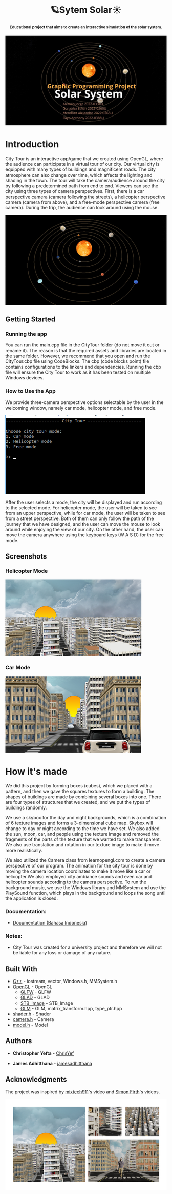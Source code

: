 
<div align="center">
<h1 >🪐Sytem Solar☀️</h1>
<p ><sup><b>Educational project that aims to create an interactive simulation of the solar system. </b></sup></p>
</div>

![poster](https://github.com/Rayo070305/Proyecto_final_pg/blob/main/Documentacion/Imagenes%20referencia/presen.jpg)

# Introduction

City Tour is an interactive app/game that we created using OpenGL, where the audience can participate in a virtual tour of our city. Our virtual city is equipped with many types of buildings and magnificent roads. The city atmosphere can also change over time, which affects the lighting and shading in the town. The tour will take the camera/audience around the city by following a predetermined path from end to end. Viewers can see the city using three types of camera perspectives. First, there is a car perspective camera (camera following the streets), a helicopter perspective camera (camera from above), and a free-mode perspective camera (free camera). During the trip, the audience can look around using the mouse.

![posterfinal](https://github.com/Rayo070305/Proyecto_final_pg/blob/main/Documentacion/Imagenes%20referencia/inicio.jpg)

## Getting Started

### Running the app

You can run the main.cpp file in the CityTour folder (do not move it out or rename it). The reason is that the required assets and libraries are located in the same folder. However, we recommend that you open and run the CityTour.cbp file using CodeBlocks. The cbp (code blocks point) file contains configurations to the linkers and dependencies. Running the cbp file will ensure the City Tour to work as it has been tested on multiple Windows devices.

### How to Use the App

We provide three-camera perspective options selectable by the user in the welcoming window, namely car mode, helicopter mode, and free mode.

![CityTourSelectMode](https://raw.githubusercontent.com/jamesadhitthana/City-Tour/main/Documentation/Screenshots/citytourselectmode.png)

After the user selects a mode, the city will be displayed and run according to the selected mode. For helicopter mode, the user will be taken to see from an upper perspective, while for car mode, the user will be taken to see from a street perspective. Both of them can only follow the path of the journey that we have designed, and the user can move the mouse to look around while enjoying the view of our city. On the other hand, the user can move the camera anywhere using the keyboard keys (W A S D) for the free mode.

## Screenshots

### Helicopter Mode

![CityTourHelicopter](https://raw.githubusercontent.com/jamesadhitthana/City-Tour/main/Documentation/Screenshots/helimode.png)

### Car Mode

![CityTourCar](https://raw.githubusercontent.com/jamesadhitthana/City-Tour/main/Documentation/Screenshots/carmode.png)

# How it's made

We did this project by forming boxes (cubes), which we placed with a pattern, and then we gave the squares textures to form a building. The shapes of buildings are made by combining several boxes into one. There are four types of structures that we created, and we put the types of buildings randomly.

We use a skybox for the day and night backgrounds, which is a combination of 6 texture images and forms a 3-dimensional cube map. Skybox will change to day or night according to the time we have set. We also added the sun, moon, car, and people using the texture image and removed the fragments of the parts of the texture that we wanted to make transparent. We also use translation and rotation in our texture image to make it move more realistically.

We also utilized the Camera class from learnopengl.com to create a camera perspective of our program.
The animation for the city tour is done by moving the camera location coordinates to make it move like a car or helicopter.We also employed city ambiance sounds and even car and helicopter sounds according to the camera perspective. To run the background music, we use the Windows library and MMSystem and use the PlaySound function, which plays in the background and loops the song until the application is closed.

### Documentation:

- [Documentation (Bahasa Indonesia)](<https://github.com/jamesadhitthana/City-Tour/raw/main/Documentation/City%20Tour%20(Bahasa%20Indonesia)%20-Christopher%20Yefta-James%20Adhitthana.pdf>)

### Notes:

- City Tour was created for a university project and therefore we will not be liable for any loss or damage of any nature.

## Built With

- [C++](https://isocpp.org/) - iostream, vector, Windows.h, MMSystem.h
- [OpenGL](https://www.opengl.org/) - OpenGL
  - [GLFW](https://www.glfw.org/) - GLFW
  - [GLAD](https://github.com/Dav1dde/glad) - GLAD
  - [STB_Image](https://github.com/nothings/stb) - STB_Image
  - [GLM](https://glm.g-truc.net/0.9.9/index.html) - GLM, matrix_transform.hpp, type_ptr.hpp
- [shader.h](https://learnopengl.com/Getting-started/Shaders) - Shader
- [camera.h](https://learnopengl.com/Getting-started/Camera) - Camera
- [model.h](https://learnopengl.com/Model-Loading/Model) - Model

## Authors

- **Christopher Yefta** - [ChrisYef](https://github.com/ChrisYef)

* **James Adhitthana** - [jamesadhitthana](https://github.com/jamesadhitthana)

## Acknowledgments
The project was inspired by [mixtech911](https://www.youtube.com/watch?v=srvyWuU-w4s)'s video and [Simon Firth](https://www.youtube.com/watch?v=GydU7ue5rLM)'s videos.

![CityTourGallery](https://raw.githubusercontent.com/jamesadhitthana/City-Tour/main/Documentation/Screenshots/gallery.png)

